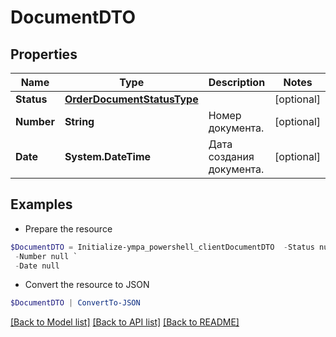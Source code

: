 # DocumentDTO
## Properties

Name | Type | Description | Notes
------------ | ------------- | ------------- | -------------
**Status** | [**OrderDocumentStatusType**](OrderDocumentStatusType.md) |  | [optional] 
**Number** | **String** | Номер документа. | [optional] 
**Date** | **System.DateTime** | Дата создания документа. | [optional] 

## Examples

- Prepare the resource
```powershell
$DocumentDTO = Initialize-ympa_powershell_clientDocumentDTO  -Status null `
 -Number null `
 -Date null
```

- Convert the resource to JSON
```powershell
$DocumentDTO | ConvertTo-JSON
```

[[Back to Model list]](../README.md#documentation-for-models) [[Back to API list]](../README.md#documentation-for-api-endpoints) [[Back to README]](../README.md)

